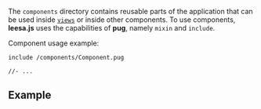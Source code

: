 The `components` directory contains reusable parts of the application that can be used inside [`views`](/ru/structure/views) or inside other components. To use components, **leesa.js** uses the capabilities of **pug**, namely `mixin` and `include`.

Component usage example:

``` pug
include /components/Component.pug

//- ...
```

## Example
